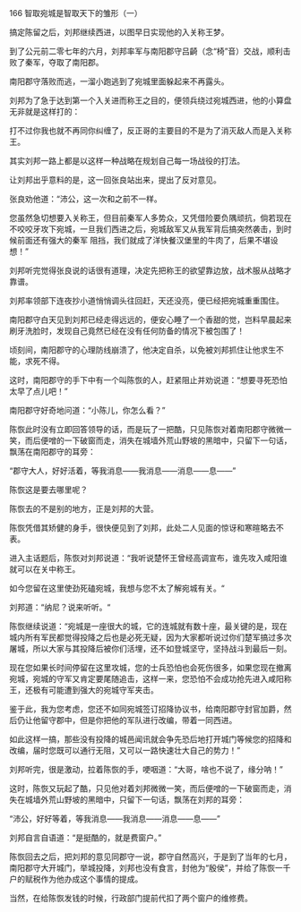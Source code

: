166 智取宛城是智取天下的雏形（一）



搞定陈留之后，刘邦继续西进，以图早日实现他的入关称王梦。

到了公元前二零七年的六月，刘邦率军与南阳郡守吕齮（念“椅”音）交战，顺利击败了秦军，夺取了南阳郡。

南阳郡守落败而逃，一溜小跑逃到了宛城里面躲起来不再露头。



刘邦为了急于达到第一个入关进而称王之目的，便领兵绕过宛城西进，他的小算盘无非就是这样打的：

打不过你我也就不再同你纠缠了，反正哥的主要目的不是为了消灭敌人而是入关称王。

其实刘邦一路上都是以这样一种战略在规划自己每一场战役的打法。

让刘邦出乎意料的是，这一回张良站出来，提出了反对意见。



张良劝他道：“沛公，这一次和之前不一样。

您虽然急切想要入关称王，但目前秦军人多势众，又凭借险要负隅顽抗，倘若现在不咬咬牙攻下宛城，一旦我们西进之后，宛城敌军又从我军背后搞突然袭击，到时候前面还有强大的秦军
阻挡，我们就成了洋快餐汉堡里的牛肉了，后果不堪设想！”



刘邦听完觉得张良说的话很有道理，决定先把称王的欲望靠边放，战术服从战略才靠谱。

刘邦率领部下连夜抄小道悄悄调头往回赶，天还没亮，便已经把宛城重重围住。

南阳郡守白天见到刘邦已经走得远远的，便安心睡了一个香甜的觉，岂料早晨起来刷牙洗脸时，发现自己竟然已经在没有任何防备的情况下被包围了！

顷刻间，南阳郡守的心理防线崩溃了，他决定自杀，以免被刘邦抓住让他求生不能，求死不得。



这时，南阳郡守的手下中有一个叫陈恢的人，赶紧阻止并劝说道：“想要寻死恐怕太早了点儿吧！”

南阳郡守好奇地问道：“小陈儿，你怎么看？”

陈恢此时没有立即回答领导的话，而是玩了一把酷，只见陈恢对着南阳郡守微微一笑，而后便噌的一下破窗而走，消失在城墙外荒山野坡的黑暗中，只留下一句话，飘荡在南阳郡守的耳旁：

“郡守大人，好好活着，等我消息——我消息——消息——息——”



陈恢这是要去哪里呢？

陈恢去的不是别的地方，正是刘邦的大营。

陈恢凭借其矫健的身手，很快便见到了刘邦，此处二人见面的惊讶和寒暄略去不表。



进入主话题后，陈恢对刘邦说道：“我听说楚怀王曾经高调宣布，谁先攻入咸阳谁就可以在关中称王。

如今您留在这里使劲死磕宛城，我想与您不太了解宛城有关。“

刘邦道：“纳尼？说来听听。“

陈恢继续说道：“宛城是一座很大的城，它的连城就有数十座，最关键的是，现在城内所有军民都觉得投降之后也是必死无疑，因为大家都听说过你们楚军搞过多次屠城，所以大家与其投降后被你们活埋，还不如登城坚守，坚持战斗到最后一刻。

现在您如果长时间停留在这里攻城，您的士兵恐怕也会死伤很多，如果您现在撤离宛城，宛城的守军又肯定要尾随追击，这样一来，您恐怕不会成功抢先进入咸阳称王，还极有可能遭到强大的宛城守军夹击。

鉴于此，我为您考虑，您还不如同宛城签订招降协议书，给南阳郡守封官加爵，然后仍让他留守郡中，但是你把他的军队进行改编，带着一同西进。

如此这样一搞，那些没有投降的城邑闻讯就会争先恐后地打开城门等候您的招降和改编，届时您既可以通行无阻，又可以一路快速壮大自己的势力！”



刘邦听完，很是激动，拉着陈恢的手，哽咽道：“大哥，啥也不说了，缘分呐！”

这时，陈恢又玩起了酷，只见他对着刘邦微微一笑，而后便噌的一下破窗而走，消失在城墙外荒山野坡的黑暗中，只留下一句话，飘荡在刘邦的耳旁：

“沛公，好好等着，等我消息——我消息——消息——息——”

刘邦自言自语道：“是挺酷的，就是费窗户。”



陈恢回去之后，把刘邦的意见同郡守一说，郡守自然高兴，于是到了当年的七月，南阳郡守大开城门，举城投降，刘邦也没有食言，封他为“殷侯”，并给了陈恢一千户的赋税作为他办成这个事情的提成。

当然，在给陈恢发钱的时候，行政部门提前代扣了两个窗户的维修费。

